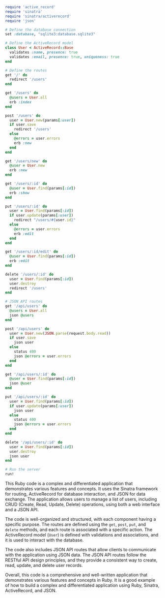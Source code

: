 ```ruby
require 'active_record'
require 'sinatra'
require 'sinatra/activerecord'
require 'json'

# Define the database connection
set :database, "sqlite3:database.sqlite3"

# Define the ActiveRecord model
class User < ActiveRecord::Base
  validates :name, presence: true
  validates :email, presence: true, uniqueness: true
end

# Define the routes
get '/' do
  redirect '/users'
end

get '/users' do
  @users = User.all
  erb :index
end

post '/users' do
  user = User.new(params[:user])
  if user.save
    redirect '/users'
  else
    @errors = user.errors
    erb :new
  end
end

get '/users/new' do
  @user = User.new
  erb :new
end

get '/users/:id' do
  @user = User.find(params[:id])
  erb :show
end

put '/users/:id' do
  user = User.find(params[:id])
  if user.update(params[:user])
    redirect "/users/#{user.id}"
  else
    @errors = user.errors
    erb :edit
  end
end

get '/users/:id/edit' do
  @user = User.find(params[:id])
  erb :edit
end

delete '/users/:id' do
  user = User.find(params[:id])
  user.destroy
  redirect '/users'
end

# JSON API routes
get '/api/users' do
  @users = User.all
  json @users
end

post '/api/users' do
  user = User.new(JSON.parse(request.body.read))
  if user.save
    json user
  else
    status 400
    json @errors = user.errors
  end
end

get '/api/users/:id' do
  @user = User.find(params[:id])
  json @user
end

put '/api/users/:id' do
  user = User.find(params[:id])
  if user.update(params[:user])
    json user
  else
    status 400
    json @errors = user.errors
  end
end

delete '/api/users/:id' do
  user = User.find(params[:id])
  user.destroy
  json user
end

# Run the server
run!
```

This Ruby code is a complex and differentiated application that demonstrates various features and concepts. It uses the Sinatra framework for routing, ActiveRecord for database interaction, and JSON for data exchange. The application allows users to manage a list of users, including CRUD (Create, Read, Update, Delete) operations, using both a web interface and a JSON API.

The code is well-organized and structured, with each component having a specific purpose. The routes are defined using the `get`, `post`, `put`, and `delete` methods, and each route is associated with a specific action. The ActiveRecord model (`User`) is defined with validations and associations, and it is used to interact with the database.

The code also includes JSON API routes that allow clients to communicate with the application using JSON data. The JSON API routes follow the RESTful API design principles, and they provide a consistent way to create, read, update, and delete user records.

Overall, this code is a comprehensive and well-written application that demonstrates various features and concepts in Ruby. It is a good example of how to build a complex and differentiated application using Ruby, Sinatra, ActiveRecord, and JSON.